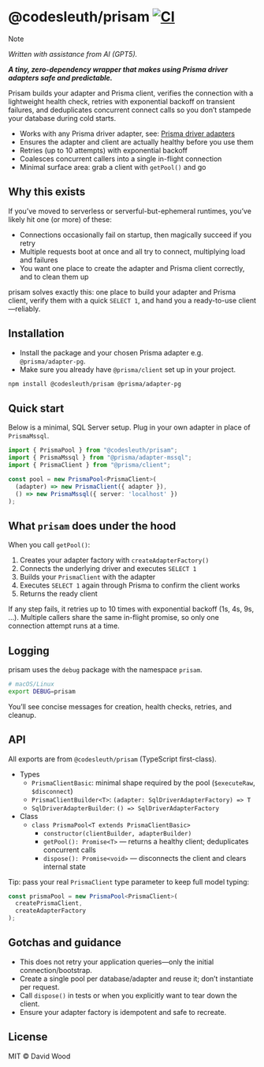 # @codesleuth/prisam [![CI](https://github.com/Codesleuth/prisam/actions/workflows/ci.yml/badge.svg)](https://github.com/Codesleuth/prisam/actions/workflows/ci.yml)

> [!NOTE]
> _Written with assistance from AI (GPT5)._

**_A tiny, zero-dependency wrapper that makes using Prisma driver adapters safe and predictable._**

Prisam builds your adapter and Prisma client, verifies the connection with a lightweight health check, retries with exponential backoff on transient failures, and deduplicates concurrent connect calls so you don’t stampede your database during cold starts.

- Works with any Prisma driver adapter, see: [Prisma driver adapters](https://www.prisma.io/docs/orm/overview/databases/database-drivers#database-driver-adapters)
- Ensures the adapter and client are actually healthy before you use them
- Retries (up to 10 attempts) with exponential backoff
- Coalesces concurrent callers into a single in-flight connection
- Minimal surface area: grab a client with `getPool()` and go

## Why this exists

If you’ve moved to serverless or serverful-but-ephemeral runtimes, you’ve likely hit one (or more) of these:

- Connections occasionally fail on startup, then magically succeed if you retry
- Multiple requests boot at once and all try to connect, multiplying load and failures
- You want one place to create the adapter and Prisma client correctly, and to clean them up

prisam solves exactly this: one place to build your adapter and Prisma client, verify them with a quick `SELECT 1`, and hand you a ready-to-use client—reliably.

## Installation

- Install the package and your chosen Prisma adapter e.g. `@prisma/adapter-pg`.
- Make sure you already have `@prisma/client` set up in your project.

```sh
npm install @codesleuth/prisam @prisma/adapter-pg
```

## Quick start

Below is a minimal, SQL Server setup. Plug in your own adapter in place of `PrismaMssql`.

```ts
import { PrismaPool } from "@codesleuth/prisam";
import { PrismaMssql } from "@prisma/adapter-mssql";
import { PrismaClient } from "@prisma/client";

const pool = new PrismaPool<PrismaClient>(
  (adapter) => new PrismaClient({ adapter }),
  () => new PrismaMssql({ server: 'localhost' })
);
```

## What `prisam` does under the hood

When you call `getPool()`:

1. Creates your adapter factory with `createAdapterFactory()`
2. Connects the underlying driver and executes `SELECT 1`
3. Builds your `PrismaClient` with the adapter
4. Executes `SELECT 1` again through Prisma to confirm the client works
5. Returns the ready client

If any step fails, it retries up to 10 times with exponential backoff (1s, 4s, 9s, …). Multiple callers share the same in-flight promise, so only one connection attempt runs at a time.

## Logging

prisam uses the `debug` package with the namespace `prisam`.

```sh
# macOS/Linux
export DEBUG=prisam
```

You’ll see concise messages for creation, health checks, retries, and cleanup.

## API

All exports are from `@codesleuth/prisam` (TypeScript first-class).

- Types
  - `PrismaClientBasic`: minimal shape required by the pool (`$executeRaw`, `$disconnect`)
  - `PrismaClientBuilder<T>`: `(adapter: SqlDriverAdapterFactory) => T`
  - `SqlDriverAdapterBuilder`: `() => SqlDriverAdapterFactory`
- Class
  - `class PrismaPool<T extends PrismaClientBasic>`
    - `constructor(clientBuilder, adapterBuilder)`
    - `getPool(): Promise<T>` — returns a healthy client; deduplicates concurrent calls
    - `dispose(): Promise<void>` — disconnects the client and clears internal state

Tip: pass your real `PrismaClient` type parameter to keep full model typing:

```ts
const prismaPool = new PrismaPool<PrismaClient>(
  createPrismaClient,
  createAdapterFactory
);
```

## Gotchas and guidance

- This does not retry your application queries—only the initial connection/bootstrap.
- Create a single pool per database/adapter and reuse it; don’t instantiate per request.
- Call `dispose()` in tests or when you explicitly want to tear down the client.
- Ensure your adapter factory is idempotent and safe to recreate.

## License

MIT © David Wood
